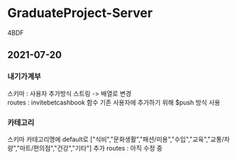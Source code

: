 # GraduateProject-Server
4BDF
## 2021-07-20
### 내기가계부  
  스키마 : 사용자 추가방식 스트링 -> 배열로 변경  
  routes : invitebetcashbook 함수 기존 사용자에 추가하기 위해 $push 방식 사용
### 카테고리  
  스키마 카테고리명에 default로 ["식비","문화생활","패션/미용","수입","교육","교통/차량","마트/편의점","건강","기타"] 추가
  routes : 아직 수정 중
